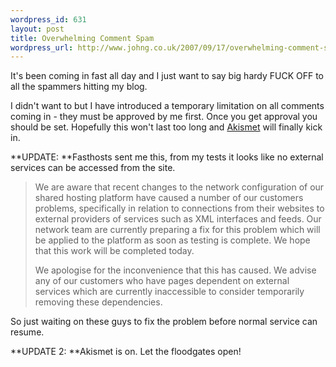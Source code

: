 ```yaml
--- 
wordpress_id: 631
layout: post
title: Overwhelming Comment Spam
wordpress_url: http://www.johng.co.uk/2007/09/17/overwhelming-comment-spam/
---
```

It's been coming in fast all day and I just want to say big hardy FUCK OFF to all the spammers hitting my blog.

I didn't want to but I have introduced a temporary limitation on all comments coming in - they must be approved by me first. Once you get approval you should be set. Hopefully this won't last too long and <a href="http://akismet.com/">Akismet</a> will finally kick in.

**UPDATE: **Fasthosts sent me this, from my tests it looks like no external services can be accessed from the site.
<blockquote>We are aware that recent changes to the network configuration of our shared hosting platform have caused a number of our customers problems, specifically in relation to connections from their websites to external providers of services such as XML interfaces and feeds. Our network team are currently preparing a fix for this problem which will be applied to the platform as soon as testing is complete. We hope that this work will be completed today.

We apologise for the inconvenience that this has caused. We advise any of our customers who have pages dependent on external services which are currently inaccessible to consider temporarily removing these dependencies.</blockquote>
So just waiting on these guys to fix the problem before normal service can resume.

**UPDATE 2: **Akismet is on. Let the floodgates open!
